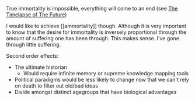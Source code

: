 ---
---

True immortality is impossible, everything will come to an end (see [The Timelapse of The Future]([https://www.youtube.com/watch?v=uD4izuDMUQA](https://www.youtube.com/watch?v=uD4izuDMUQA)))

I would like to achieve [[ammortality]] though. Although it is very important to know that the desire for immortality is inversely proportional through the amount of suffering one has been through. This makes sense. I've gone through little suffering.

Second order effects:
- The ultimate historian
	- Would require infinite memory or supreme knowledge mapping tools
- Political paradigms would be less likely to change now that we can't rely on death to filter out old/bad ideas
- Divide amongst distinct agegroups that have biological advantages